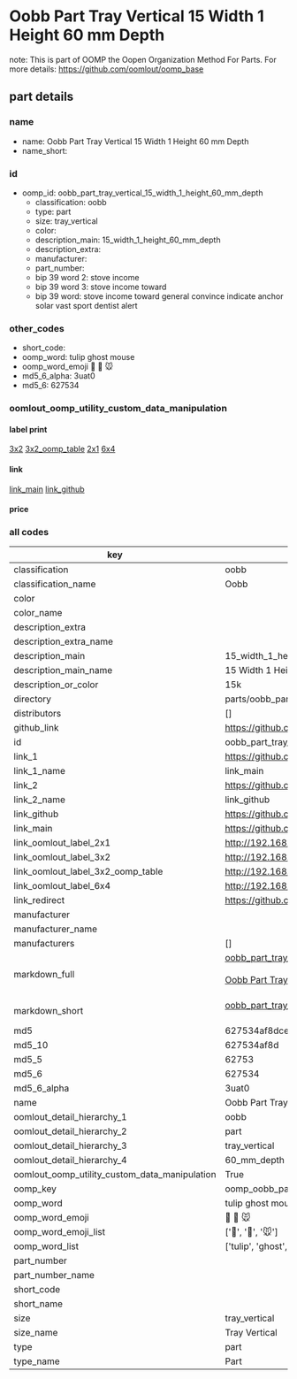 # Oobb Part Tray Vertical 15 Width 1 Height 60 mm Depth  

note: This is part of OOMP the Oopen Organization Method For Parts. For more details: https://github.com/oomlout/oomp_base

##  part details
  







### name
* name: Oobb Part Tray Vertical 15 Width 1 Height 60 mm Depth
* name_short: 
### id
* oomp_id: oobb_part_tray_vertical_15_width_1_height_60_mm_depth
  * classification: oobb
  * type: part
  * size: tray_vertical
  * color: 
  * description_main: 15_width_1_height_60_mm_depth
  * description_extra: 
  * manufacturer: 
  * part_number: 
  * bip 39 word 2: stove income
  * bip 39 word 3: stove income toward
  * bip 39 word: stove income toward general convince indicate anchor solar vast sport dentist alert

### other_codes
* short_code: 
* oomp_word: tulip ghost mouse
* oomp_word_emoji :tulip: :ghost: :mouse:
* md5_6_alpha: 3uat0
* md5_6: 627534






### oomlout_oomp_utility_custom_data_manipulation
#### label print
[3x2](http://192.168.1.245:1112/?label=oomp%203uat0)
[3x2_oomp_table](http://192.168.1.108:1112/?label=oomp%203uat0)
[2x1](http://192.168.1.242:1112/?label=oomp%203uat0)
[6x4](http://192.168.1.55:1112/?label=oomp%203uat0)    

#### link

[link_main](https://github.com/oomlout/oomlout_oomp_version_1_messy/tree/main/parts/oobb_part_tray_vertical_15_width_1_height_60_mm_depth) [link_github](https://github.com/oomlout/oomlout_oomp_version_1_messy/tree/main/parts/oobb_part_tray_vertical_15_width_1_height_60_mm_depth)                             

#### price







### all codes 
| key | value |  
| --- | --- |  
| classification | oobb |  
| classification_name | Oobb |  
| color |  |  
| color_name |  |  
| description_extra |  |  
| description_extra_name |  |  
| description_main | 15_width_1_height_60_mm_depth |  
| description_main_name | 15 Width 1 Height 60 mm Depth |  
| description_or_color | 15k |  
| directory | parts/oobb_part_tray_vertical_15_width_1_height_60_mm_depth |  
| distributors | [] |  
| github_link | https://github.com/oomlout/oomlout_oomp_part_src/tree/main/parts/oobb_part_tray_vertical_15_width_1_height_60_mm_depth |  
| id | oobb_part_tray_vertical_15_width_1_height_60_mm_depth |  
| link_1 | https://github.com/oomlout/oomlout_oomp_version_1_messy/tree/main/parts/oobb_part_tray_vertical_15_width_1_height_60_mm_depth |  
| link_1_name | link_main |  
| link_2 | https://github.com/oomlout/oomlout_oomp_version_1_messy/tree/main/parts/oobb_part_tray_vertical_15_width_1_height_60_mm_depth |  
| link_2_name | link_github |  
| link_github | https://github.com/oomlout/oomlout_oomp_version_1_messy/tree/main/parts/oobb_part_tray_vertical_15_width_1_height_60_mm_depth |  
| link_main | https://github.com/oomlout/oomlout_oomp_version_1_messy/tree/main/parts/oobb_part_tray_vertical_15_width_1_height_60_mm_depth |  
| link_oomlout_label_2x1 | http://192.168.1.242:1112/?label=oomp%203uat0 |  
| link_oomlout_label_3x2 | http://192.168.1.245:1112/?label=oomp%203uat0 |  
| link_oomlout_label_3x2_oomp_table | http://192.168.1.108:1112/?label=oomp%203uat0 |  
| link_oomlout_label_6x4 | http://192.168.1.55:1112/?label=oomp%203uat0 |  
| link_redirect | https://github.com/oomlout/oomlout_oomp_version_1_messy/tree/main/parts/oobb_part_tray_vertical_15_width_1_height_60_mm_depth |  
| manufacturer |  |  
| manufacturer_name |  |  
| manufacturers | [] |  
| markdown_full | [oobb_part_tray_vertical_15_width_1_height_60_mm_depth](none)<br>[](none)<br>[Oobb Part Tray Vertical 15 Width 1 Height 60 Mm Depth](none)<br><br> |  
| markdown_short | [oobb_part_tray_vertical_15_width_1_height_60_mm_depth](none)<br><br> |  
| md5 | 627534af8dce610dcb97c60dcc1ca6b5 |  
| md5_10 | 627534af8d |  
| md5_5 | 62753 |  
| md5_6 | 627534 |  
| md5_6_alpha | 3uat0 |  
| name | Oobb Part Tray Vertical 15 Width 1 Height 60 mm Depth |  
| oomlout_detail_hierarchy_1 | oobb |  
| oomlout_detail_hierarchy_2 | part |  
| oomlout_detail_hierarchy_3 | tray_vertical |  
| oomlout_detail_hierarchy_4 | 60_mm_depth |  
| oomlout_oomp_utility_custom_data_manipulation | True |  
| oomp_key | oomp_oobb_part_tray_vertical_15_width_1_height_60_mm_depth |  
| oomp_word | tulip ghost mouse |  
| oomp_word_emoji | :tulip: :ghost: :mouse: |  
| oomp_word_emoji_list | [':tulip:', ':ghost:', ':mouse:'] |  
| oomp_word_list | ['tulip', 'ghost', 'mouse'] |  
| part_number |  |  
| part_number_name |  |  
| short_code |  |  
| short_name |  |  
| size | tray_vertical |  
| size_name | Tray Vertical |  
| type | part |  
| type_name | Part |  
